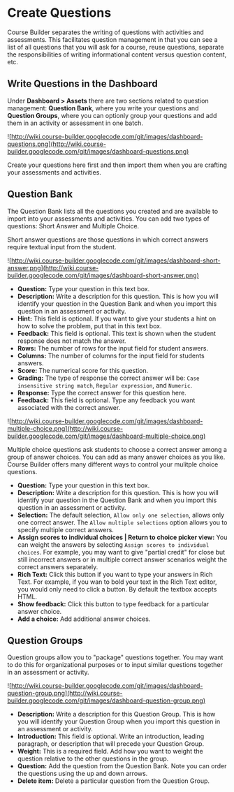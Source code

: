 <h1>Create Questions</h1>
Course Builder separates the writing of questions with activities and assessments. This facilitates question management in that you can see a list of all questions that you will ask for a course, reuse questions, separate the responsibilities of writing informational content versus question content, etc.



## Write Questions in the Dashboard ##
Under **Dashboard > Assets** there are two sections related to question management: **Question Bank**, where you write your questions and **Question Groups**, where you can optionly group your questions and add them in an activity or assessment in one batch.

![http://wiki.course-builder.googlecode.com/git/images/dashboard-questions.png](http://wiki.course-builder.googlecode.com/git/images/dashboard-questions.png)

Create your questions here first and then import them when you are crafting your assessments and activities.

## Question Bank ##
The Question Bank lists all the questions you created and are available to import into your assessments and activities. You can add two types of questions: Short Answer and Multiple Choice.

Short answer questions are those questions in which correct answers require textual input from the student.

![http://wiki.course-builder.googlecode.com/git/images/dashboard-short-answer.png](http://wiki.course-builder.googlecode.com/git/images/dashboard-short-answer.png)

  * **Question:** Type your question in this text box.
  * **Description:** Write a description for this question. This is how you will identify your question in the Question Bank and when you import this question in an assessment or activity.
  * **Hint:** This field is optional. If you want to give your students a hint on how to solve the problem, put that in this text box.
  * **Feedback:** This field is optional. This text is shown when the student response does not match the answer.
  * **Rows:** The number of rows for the input field for student answers.
  * **Columns:** The number of columns for the input field for students answers.
  * **Score:** The numerical score for this question.
  * **Grading:** The type of response the correct answer will be: `Case insensitive string match`, `Regular expression`, and `Numeric`.
  * **Response:** Type the correct answer for this question here.
  * **Feedback:** This field is optional. Type any feedback you want associated with the correct answer.

![http://wiki.course-builder.googlecode.com/git/images/dashboard-multiple-choice.png](http://wiki.course-builder.googlecode.com/git/images/dashboard-multiple-choice.png)

Multiple choice questions ask students to choose a correct answer among a group of answer choices. You can add as many answer choices as you like. Course Builder offers many different ways to control your mulitple choice questions.

  * **Question:** Type your question in this text box.
  * **Description:** Write a description for this question. This is how you will identify your question in the Question Bank and when you import this question in an assessment or activity.
  * **Selection:** The default selection, `Allow only one selection`, allows only one correct answer. The `Allow multiple selections` option allows you to specify multiple correct answers.
  * **Assign scores to individual choices | Return to choice picker view:** You can weight the answers by selecting `Assign scores to individual choices`. For example, you may want to give "partial credit" for close but still incorrect answers or in multiple correct answer scenarios weight the correct answers separately.
  * **Rich Text:** Click this button if you want to type your answers in Rich Text. For example, if you wan to bold your text in the Rich Text editor, you would only need to click a button. By default the textbox accepts HTML.
  * **Show feedback:** Click this button to type feedback for a particular answer choice.
  * **Add a choice:** Add additional answer choices.

## Question Groups ##
Question groups allow you to "package" questions together. You may want to do this for organizational purposes or to input similar questions together in an assessment or activity.

![http://wiki.course-builder.googlecode.com/git/images/dashboard-question-group.png](http://wiki.course-builder.googlecode.com/git/images/dashboard-question-group.png)

  * **Description:** Write a description for this Question Group. This is how you will identify your Question Group when you import this question in an assessment or activity.
  * **Introduction:** This field is optional. Write an introduction, leading paragraph, or description that will precede your Question Group.
  * **Weight:** This is a required field. Add how you want to weight the question relative to the other questions in the group.
  * **Question:** Add the question from the Question Bank. Note you can order the questions using the up and down arrows.
  * **Delete item:** Delete a particular question from the Question Group.